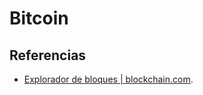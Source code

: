 # Bitcoin

## Referencias

- [Explorador de bloques | blockchain.com](https://www.blockchain.com/es/explorer).

